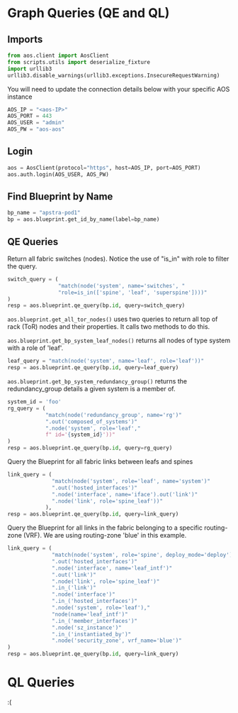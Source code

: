 # Graph Queries (QE and QL)
## Imports
```python
from aos.client import AosClient
from scripts.utils import deserialize_fixture
import urllib3
urllib3.disable_warnings(urllib3.exceptions.InsecureRequestWarning)
```

You will need to update the connection details below with your
specific AOS instance
```python
AOS_IP = "<aos-IP>"
AOS_PORT = 443
AOS_USER = "admin"
AOS_PW = "aos-aos"
```

## Login
```python
aos = AosClient(protocol="https", host=AOS_IP, port=AOS_PORT)
aos.auth.login(AOS_USER, AOS_PW)
```

## Find Blueprint by Name
```python
bp_name = "apstra-pod1"
bp = aos.blueprint.get_id_by_name(label=bp_name)
```

## QE Queries
Return all fabric switches (nodes). Notice the use of "is_in" with role
to filter the query.
```python
switch_query = (
                "match(node('system', name='switches', "
                "role=is_in(['spine', 'leaf', 'superspine'])))"
)
resp = aos.blueprint.qe_query(bp.id, query=switch_query)
```

`aos.blueprint.get_all_tor_nodes()` uses two queries to return all top of
rack (ToR) nodes and their properties. It calls two methods to do this.

`aos.blueprint.get_bp_system_leaf_nodes()` returns all nodes of type system
with a role of 'leaf'.
```python
leaf_query = "match(node('system', name='leaf', role='leaf'))"
resp = aos.blueprint.qe_query(bp.id, query=leaf_query)
```

`aos.blueprint.get_bp_system_redundancy_group()` returns the
redundancy_group details a given system is a member of.
```python
system_id = 'foo'
rg_query = (
            "match(node('redundancy_group', name='rg')"
            ".out('composed_of_systems')"
            ".node('system', role='leaf',"
            f" id='{system_id}'))"
)
resp = aos.blueprint.qe_query(bp.id, query=rg_query)
```

Query the Blueprint for all fabric links between leafs and spines
```python
link_query = (
              "match(node('system', role='leaf', name='system')"
              ".out('hosted_interfaces')"
              ".node('interface', name='iface').out('link')"
              ".node('link', role='spine_leaf'))"
            ),
resp = aos.blueprint.qe_query(bp.id, query=link_query)
```

Query the Blueprint for all links in the fabric belonging to a specific
routing-zone (VRF). We are using routing-zone 'blue' in this example.
```python
link_query = (
              "match(node('system', role='spine', deploy_mode='deploy')"
              ".out('hosted_interfaces')"
              ".node('interface', name='leaf_intf')"
              ".out('link')"
              ".node('link', role='spine_leaf')"
              ".in_('link')"
              ".node('interface')"
              ".in_('hosted_interfaces')"
              ".node('system', role='leaf'),"
              "node(name='leaf_intf')"
              ".in_('member_interfaces')"
              ".node('sz_instance')"
              ".in_('instantiated_by')"
              ".node('security_zone', vrf_name='blue')"
)
resp = aos.blueprint.qe_query(bp.id, query=link_query)
```

# QL Queries
:(